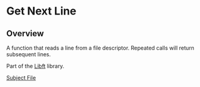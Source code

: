 # Get Next Line

## Overview

A function that reads a line from a file descriptor. Repeated calls will return subsequent lines. 

Part of the [Libft](../Libft/) library.

[Subject File](../.misc/Subjects/get_next_line.subject.pdf)

